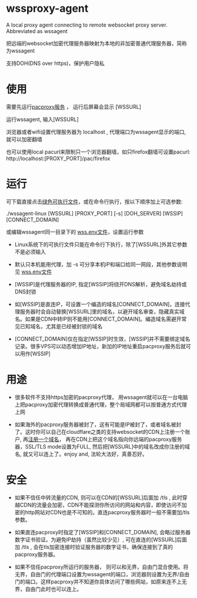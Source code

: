 # wssproxy-agent
A local proxy agent connecting to remote websocket proxy server. Abbreviated as wssagent

把远端的websocket加密代理服务器映射为本地的非加密普通代理服务器，简称为wssagent

支持DOH(DNS over https)，保护用户隐私


# 使用

需要先运行[pacproxy服务](https://github.com/httpgate/pacproxy.js) ， 运行后屏幕会显示 [WSSURL]

运行wssagent, 输入[WSSURL]

浏览器或者wifi设置代理服务器为 localhost , 代理端口为wssagent显示的端口, 就可以加密翻墙

也可以使用local pacurl来限制只一个浏览器翻墙，如只firefox翻墙可设置pacurl: http://localhost:[PROXY_PORT]/pac/firefox


# 运行

可下载直接点击[绿色可执行文件](https://github.com/httpgate/resouces/tree/main/wssproxy-agent)，或在命令行执行，按以下顺序加上可选参数:

./wssagent-linux  [WSSURL]  [PROXY_PORT]  [-s]  [DOH_SERVER]  [WSSIP]  [CONNECT_DOMAIN]

或编辑wssagent同一目录下的 [wss.env文件](wss.env)，设置运行参数

* Linux系统下的可执行文件只能在命令行下执行，除了[WSSURL]外其它参数不是必须输入

* 默认只本机能用代理，加 -s 可分享本机IP和端口给同一网段，其他参数说明见 [wss.env文件](wss.env)

* [WSSIP]是代理服务器的IP, 指定[WSSIP]将绕开DNS解析，避免域名劫持或DNS封锁

* 如[WSSIP]是直连IP，可设置一个编造的域名[CONNECT_DOMAIN]，连接代理服务器时会自动替换[WSSURL]里的域名，以避开域名审查，隐藏真实域名。如果是CDN中转IP则不能用[CONNECT_DOMAIN]。编造域名需避开常见已知域名，尤其是已经被封锁的域名

* [CONNECT_DOMAIN]仅在指定[WSSIP]时生效，[WSSIP]并不需要绑定域名记录。很多VPS可以动态增加IP地址，新加的IP地址重启pacproxy服务后就可以用作[WSSIP]


# 用途

* 很多软件不支持https加密的pacproxy代理， 用wssagent就可以在一台电脑上把pacproxy加密代理转换成普通代理，整个局域网都可以按普通方式代理上网

* 如果海外的pacproxy服务器被封了，这有可能是IP被封了，或者域名被封了。这时你可以自己在cloudflare之类的支持websocket的CDN上注册一个账户, 再[注册一个域名](https://github.com/httpgate/pacproxy.js/blob/main/documents/About_Domain_ZH.md)， 再在CDN上把这个域名指向你远端的pacproxy服务器，SSL/TLS mode设置为FULL, 然后把[WSSURL]中的域名改成你注册的域名, 就又可以连上了。enjoy and, 法轮大法好，真善忍好。


# 安全

* 如果不信任中转流量的CDN, 则可以在CDN的[WSSURL]后面加 /tls , 此时穿越CDN的流量会加密，CDN不能探测你所访问的网站和内容，即使访问不加密的http网站对CDN也是不可知的。直连pacproxy服务器时一般不需要加/tls参数。

* 如果直连pacproxy时指定了[WSSIP]和[CONNECT_DOMAIN], 会略过服务器数字证书验证。为避免IP劫持（虽然比较少见）, 可在直连的[WSSURL]后面加 /tls , 会在tls加密连接时验证服务器的数字证书，确保连接到了真的pacproxy服务器。

* 如果不信任pacproxy所运行的服务器， 则可以和无界，自由门混合使用。将无界，自由门的代理端口设置为wssagent的端口，浏览器则设置为无界/自由门的端口。这样pacproxy并不知道你具体访问了哪些网站，如原来连不上无界，自由门此时也可以连上。